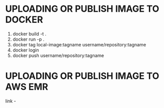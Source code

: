 # UPLOADING OR PUBLISH IMAGE TO DOCKER

1. docker build -t <NAME> .
2. docker run -p <PORT> <NAME> .
3. docker tag local-image:tagname username/repository:tagname
4. docker login
5. docker push username/repository:tagname

# UPLOADING OR PUBLISH IMAGE TO AWS EMR
link - 
      
